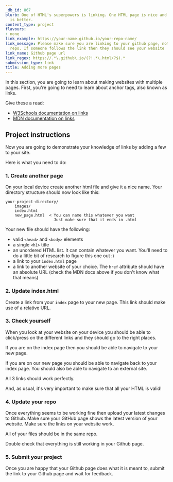 ```yaml
---
_db_id: 867
blurb: One of HTML's superpowers is linking. One HTML page is nice and all, but more
  is better.
content_type: project
flavours:
- none
link_example: https://your-name.github.io/your-repo-name/
link_message: Please make sure you are linking to your github page, not just your
  repo. If someone follows the link then they should see your website
link_name: Github page url
link_regex: https://.*\.github\.io/(?!.*\.html/?$).*
submission_type: link
title: Adding more pages
---
```


In this section, you are going to learn about making websites with multiple pages. First, you're going to need to learn about anchor tags, also known as links.

Give these a read:

- [W3Schools documentation on links](https://www.w3schools.com/html/html_links.asp)
- [MDN documentation on links](https://developer.mozilla.org/en-US/docs/Learn/HTML/Introduction_to_HTML/Creating_hyperlinks)

## Project instructions 

Now you are going to demonstrate your knowledge of links by adding a few to your site.

Here is what you need to do:

### 1. Create another page

On your local device create another html file and give it a nice name. Your directory structure should now look like this:

```
your-project-directory/
    images/
    index.html
    new_page.html  < You can name this whatever you want
                     Just make sure that it ends in .html
```

Your new file should have the following:

- valid `<head>` and `<body>` elements
- a single `<h1>` title 
- an unordered HTML list. It can contain whatever you want. You'll need to do a little bit of research to figure this one out :) 
- a link to your `index.html` page
- a link to another website of your choice. The `href` attribute should have an absolute URL (check the MDN docs above if you don't know what that means)

### 2. Update index.html

Create a link from your `index` page to your new page. This link should make use of a relative URL.

### 3. Check yourself

When you look at your website on your device you should be able to click/press on the different links and they should go to the right places.

If you are on the index page then you should be able to navigate to your new page.

If you are on our new page you should be able to navigate back to your index page. You should also be able to navigate to an external site.

All 3 links should work perfectly.

And, as usual, it's very important to make sure that all your HTML is valid!

### 4. Update your repo 

Once everything seems to be working fine then upload your latest changes to Github. Make sure your GitHub page shows the latest version of your website. Make sure the links on your website work.

All of your files should be in the same repo. 

Double check that everything is still working in your Github page.

### 5. Submit your project

Once you are happy that your Github page does what it is meant to, submit the link to your Github page and wait for feedback.